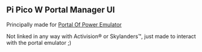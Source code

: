 ## Pi Pico W Portal Manager UI
Principally made for [Portal Of Power Emulator](https://github.com/MirakelDev/PoPE)

Not linked in any way with Activision® or Skylanders™, just made to interact with the portal emulator ;)